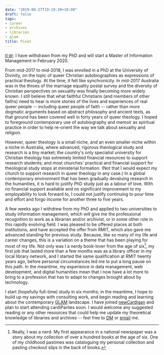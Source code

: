```yaml
---
date: "2019-08-27T19:19:30+10:00"
draft: false
tags:
- career
- archives
- libraries
- glam
title: Pivot
---
```


[tl;dr](https://en.wiktionary.org/wiki/tl;dr): I have withdrawn from my
PhD and will start a Master of Information Management in February 2020.

From mid-2017 to mid-2018, I was enrolled in a PhD at the University of
Divinity, on the topic of queer Christian autobiographies as expressions
of practical theology. At the time, it felt like synchronicity. In
mid-2017 Australia was in the throes of the marriage equality postal
survey and the diversity of Christian perspectives on sexuality was
finally becoming more widely known. I still believe that what faithful
Christians (and members of other faiths) need to hear is more stories of
the lives and experiences of real queer people -- including queer people
of faith -- rather than more dogmatic arguments based on abstract
philosophy and ancient texts, as that ground has been covered well in
forty years of queer theology. I hoped to foreground contemporary use of
autobiography and memoir as spiritual practice in order to help
re-orient the way we talk about sexuality and religion.

However, queer theology is a small niche, and an even smaller niche
within a niche in Australia, where advanced, rigorous theological study
and research is a tiny market; the country's only specialist university
for Christian theology has extremely limited financial resources to
support research students; and most churches' practical and financial
support for theological study stops at ministerial formation.  (Not that
I would expect my church to support research in queer theology in
any case.) In a global contemporary environment that has been
gradually devaluing research in the humanities, it is hard to justify
PhD study just as a labour of love. With no financial support available
and no significant improvement to my employability to look forward to,
I could not justify continuing to pour time and effort and forgo income
for another three to five years.

A few weeks ago I withdrew from my PhD and applied to two universities
to study information management, which will give me the professional
recognition to work as a librarian and/or archivist, or in some other
role in this rapidly evolving field. I was pleased to be offered places
at both institutions, and have accepted the offer from RMIT, which also
gave me advanced standing for previous study. Because, like so many of
my life and career changes, this is a variation on a theme that has been
playing for most of my life. Not only was I a nerdy book-lover from the
age of six[^1], my first job that lasted more than a few months was as a
library officer in my local library network, and I started the same
qualification at RMIT twenty years ago, before personal circumstances
led me to put a long pause on this path. In the meantime, my experience
in data management, web development, and digital humanities mean that I
now have a lot more to bring to a profession that has to adapt to
changes brought about by technology.

I start (hopefully full-time) study in six months; in the meantime, I
hope to build up my savings with consulting work, and begin reading and
learning about the contemporary
[GLAM](https://en.wiktionary.org/wiki/GLAM) landscape. I have joined
[newCardigan](https://newcardigan.org/) and plan to start attending
cardiParties soon. I would welcome any suggested reading or any other
resources that could help me update my theoretical knowledge of
libraries and archives -- feel free to
[DM](https://twitter.com/claudinec) or
[email](mailto:info@claudinec.net) me.

[^1]: Really, I was a nerd. My first appearance in a national newspaper was a story about my collection of over a hundred books at the age of six. One of my childhood pastimes was cataloguing my personal collection and pasting checkout slips in the back of books.
